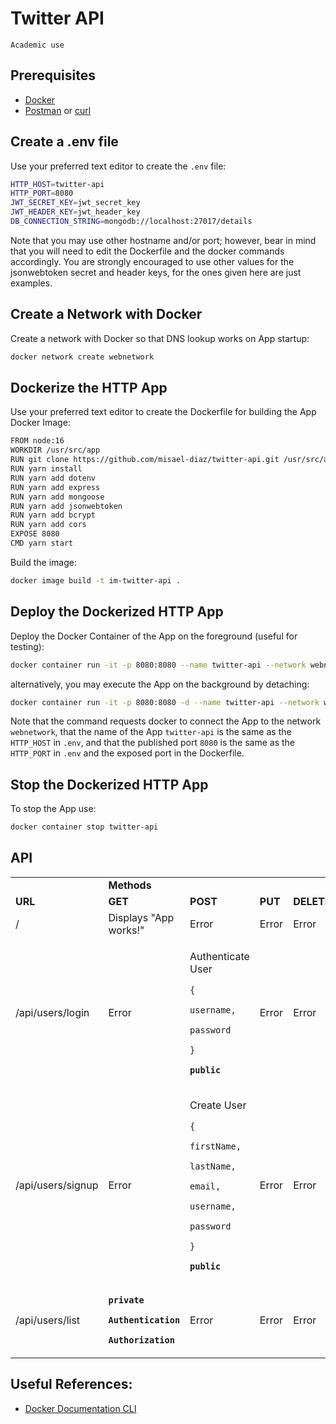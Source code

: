 # Twitter API

```
Academic use
```

## Prerequisites
- [Docker](https://www.docker.com/)
- [Postman](https://www.postman.com/) or [curl](https://curl.se/docs/manpage.html)

## Create a .env file

Use your preferred text editor to create the `.env` file:

```sh
HTTP_HOST=twitter-api
HTTP_PORT=8080
JWT_SECRET_KEY=jwt_secret_key
JWT_HEADER_KEY=jwt_header_key
DB_CONNECTION_STRING=mongodb://localhost:27017/details
```

Note that you may use other hostname and/or port; however, bear in mind that
you will need to edit the Dockerfile and the docker commands accordingly.
You are strongly encouraged to use other values for the jsonwebtoken secret
and header keys, for the ones given here are just examples.

## Create a Network with Docker

Create a network with Docker so that DNS lookup works on App startup:

```sh
docker network create webnetwork
```

## Dockerize the HTTP App

Use your preferred text editor to create the Dockerfile for building the App Docker Image:

```sh
FROM node:16
WORKDIR /usr/src/app
RUN git clone https://github.com/misael-diaz/twitter-api.git /usr/src/app
RUN yarn install
RUN yarn add dotenv
RUN yarn add express
RUN yarn add mongoose
RUN yarn add jsonwebtoken
RUN yarn add bcrypt
RUN yarn add cors
EXPOSE 8080
CMD yarn start
```

Build the image:
```sh
docker image build -t im-twitter-api .
```

## Deploy the Dockerized HTTP App

Deploy the Docker Container of the App on the foreground (useful for testing):
```sh
docker container run -it -p 8080:8080 --name twitter-api --network webnetwork --env-file .env im-twitter-api
```

alternatively, you may execute the App on the background by detaching:
```sh
docker container run -it -p 8080:8080 -d --name twitter-api --network webnetwork --env-file .env im-twitter-api
```

Note that the command requests docker to connect the App to the network `webnetwork`,
that the name of the App `twitter-api` is the same as the `HTTP_HOST` in `.env`,
and that the published port `8080` is the same as the `HTTP_PORT` in `.env` and the
exposed port in the Dockerfile.

## Stop the Dockerized HTTP App

To stop the App use:

```sh
docker container stop twitter-api
```

## API

<table><!-- Table Starts -->
  <tr><!-- Table Row Starts -->
    <td><!-- Empty Table Data Cell --></td>
    <td colspan="4"><strong>Methods</strong></td><!-- This Data Cell Spans four Columns -->
  </tr><!-- Table Row Ends -->
  <tr><!-- Table Row Containing URL, GET, POST, and DELETE -->
    <td><strong>URL   </strong></td>
    <td><strong>GET   </strong></td>
    <td><strong>POST  </strong></td>
    <td><strong>PUT   </strong></td>
    <td><strong>DELETE</strong></td>
  </tr><!-- Table Row Ends -->
  <tr><!-- Table Row Containing Info about the HTTP Methods on the Root Route -->
    <td>/</td>					<!-- Root Route `/' -->
    <td>Displays "App works!"</td>		<!-- HTTP GET -->
    <td>Error</td>				<!-- HTTP POST -->
    <td>Error</td>				<!-- HTTP PUT -->
    <td>Error</td>				<!-- HTTP DELETE -->
  </tr><!-- Table Row Ends -->
  <tr>
    <td>/api/users/login</td>			<!-- /login route -->
    <td>Error</td>				<!-- HTTP GET -->
    <td>					<!-- HTTP POST -->
      <p>Authenticate User</p>
      <p><code>{</code></p>
      <p><code>username,</code></p>
      <p><code>password</code></p>
      <p><code>}</code></p>
      <p><strong><code>public</code></strong></p>
    </td>
    <td>Error</td>				<!-- HTTP PUT -->
    <td>Error</td>				<!-- HTTP DELETE -->
  </tr>
  <tr>
    <td>/api/users/signup</td>			<!-- /signup route -->
    <td>Error</td>				<!-- HTTP GET -->
    <td>					<!-- HTTP POST -->
      <p>Create User</p>
      <p><code>{</code></p>
      <p><code>firstName,</code></p>
      <p><code>lastName,</code></p>
      <p><code>email,</code></p>
      <p><code>username,</code></p>
      <p><code>password</code></p>
      <p><code>}</code></p>
      <p><strong><code>public</code></strong></p>
    </td>
    <td>Error</td>				<!-- HTTP PUT -->
    <td>Error</td>				<!-- HTTP DELETE -->
  </tr>
  <tr>
    <td>/api/users/list</td>			<!-- /list route -->
    <td>					<!-- HTTP GET -->
      <p><strong><code>private</code></strong></p>
      <p><strong><code>Authentication</code></strong></p>
      <p><strong><code>Authorization</code></strong></p>
    </td>
    <td>Error</td>				<!-- HTTP POST -->
    <td>Error</td>				<!-- HTTP PUT -->
    <td>Error</td>				<!-- HTTP DELETE -->
  </tr>
</table><!-- Table Ends -->


## Useful References:

- [Docker Documentation CLI](https://docs.docker.com/engine/reference/commandline/cli/)
